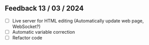 ## Feedback 13 / 03 / 2024

- [ ] Live server for HTML editing (Automatically update web page, WebSocket?)
- [ ] Automatic variable correction
- [ ] Refactor code
